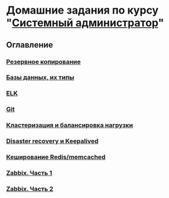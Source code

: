 # Домашние задания по курсу "[Системный администратор](https://netology.ru/programs/sysadmin)"

## Оглавление

### [Резервное копирование](https://github.com/YeezyWhy/netology-homework/tree/backup)

### [Базы данных, их типы](https://github.com/YeezyWhy/netology-homework/tree/db)

### [ELK](https://github.com/YeezyWhy/netology-homework/tree/elk)

### [Git](https://github.com/YeezyWhy/netology-homework/tree/git)

### [Кластеризация и балансировка нагрузки](https://github.com/YeezyWhy/netology-homework/tree/haproxy)

### [Disaster recovery и Keepalived](https://github.com/YeezyWhy/netology-homework/tree/keepalived)

### [Кеширование Redis/memcached](https://github.com/YeezyWhy/netology-homework/tree/redis)

### [Zabbix. Часть 1](https://github.com/YeezyWhy/netology-homework/tree/zabbix-part-1)

### [Zabbix. Часть 2](https://github.com/YeezyWhy/netology-homework/tree/zabbix-part-2)
